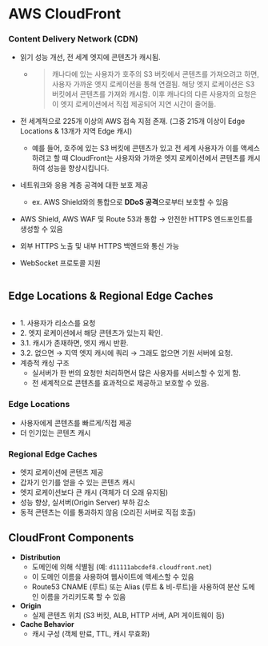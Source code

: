 # AWS CloudFront

### Content Delivery Network (CDN)

- 읽기 성능 개선, 전 세계 엣지에 콘텐츠가 캐시됨.
  - > 캐나다에 있는 사용자가 호주의 S3 버킷에서 콘텐츠를 가져오려고 하면, 사용자 가까운 엣지 로케이션을 통해 연결됨. 
    > 해당 엣지 로케이션은 S3 버킷에서 콘텐츠를 가져와 캐시함. 
    > 이후 캐나다의 다른 사용자의 요청은 이 엣지 로케이션에서 직접 제공되어 지연 시간이 줄어듦.

- 전 세계적으로 225개 이상의 AWS 접속 지점 존재. (그중 215개 이상이 Edge Locations & 13개가 지역 Edge 캐시)
  - 예를 들어, 호주에 있는 S3 버킷에 콘텐츠가 있고 전 세계 사용자가 이를 액세스하려고 할 때 CloudFront는 사용자와 가까운 엣지 로케이션에서 콘텐츠를 캐시하여 성능을 향상시킵니다.
- 네트워크와 응용 계층 공격에 대한 보호 제공
  - ex. AWS Shield와의 통합으로 **DDoS 공격**으로부터 보호할 수 있음
- AWS Shield, AWS WAF 및 Route 53과 통합 → 안전한 HTTPS 엔드포인트를 생성할 수 있음
- 외부 HTTPS 노출 및 내부 HTTPS 백엔드와 통신 가능
- WebSocket 프로토콜 지원

<img src="" />

## Edge Locations & Regional Edge Caches

<img src="" />

- 1\. 사용자가 리소스를 요청
- 2\. 엣지 로케이션에서 해당 콘텐츠가 있는지 확인.
- 3.1. 캐시가 존재하면, 엣지 캐시 반환.
- 3.2. 없으면 → 지역 엣지 캐시에 쿼리 → 그래도 없으면 기원 서버에 요청.
- 계층적 캐싱 구조
    - 실서버가 한 번의 요청만 처리하면서 많은 사용자를 서비스할 수 있게 함.
    - 전 세계적으로 콘텐츠를 효과적으로 제공하고 보호할 수 있음.

### Edge Locations

- 사용자에게 콘텐츠를 빠르게/직접 제공
- 더 인기있는 콘텐츠 캐시

### Regional Edge Caches

- 엣지 로케이션에 콘텐츠 제공
- 갑자기 인기를 얻을 수 있는 콘텐츠 캐시
- 엣지 로케이션보다 큰 캐시 (객체가 더 오래 유지됨)
- 성능 향상, 실서버(Origin Server) 부하 감소
- 동적 콘텐츠는 이를 통과하지 않음 (오리진 서버로 직접 호출)


## CloudFront Components

- **Distribution**
  - 도메인에 의해 식별됨 (예: `d11111abcdef8.cloudfront.net`)
  - 이 도메인 이름을 사용하여 웹사이트에 액세스할 수 있음
  - Route53 CNAME (루트) 또는 Alias (루트 & 비-루트)을 사용하여 분산 도메인 이름을 가리키도록 할 수 있음
- **Origin**
  - 실제 콘텐츠 위치 (S3 버킷, ALB, HTTP 서버, API 게이트웨이 등)
- **Cache Behavior**
  - 캐시 구성 (객체 만료, TTL, 캐시 무효화)



